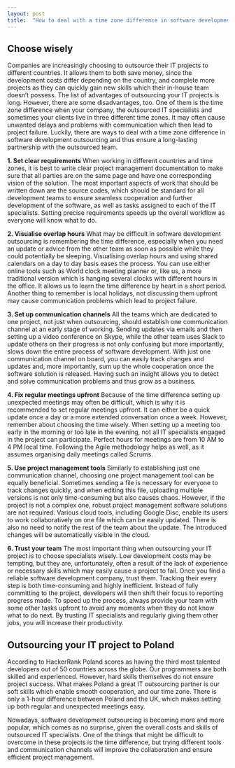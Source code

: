 ```yaml
---
layout: post
title:  "How to deal with a time zone difference in software development offshoring"
---
```


## Choose wisely
Companies are increasingly choosing to outsource their IT projects to different countries. It allows them to both save money, since the development costs differ depending on the country, and complete more projects as they can quickly gain new skills which their in-house team doesn’t possess. The list of advantages of outsourcing your IT projects is long. However, there are some disadvantages, too. One of them is the time zone difference when your company, the outsourced IT specialists and sometimes your clients live in three different time zones. It may often cause unwanted delays and problems with communication which then lead to project failure. Luckily, there are ways to deal with a time zone difference in software development outsourcing and thus ensure a long-lasting partnership with the outsourced team.

 **1. Set clear requirements**
When working in different countries and time zones, it is best to write clear project management documentation to make sure that all parties are on the same page and have one corresponding vision of the solution. The most important aspects of work that should be written down are the source codes, which should be standard for all development teams to ensure seamless cooperation and further development of the software, as well as tasks assigned to each of the IT specialists. Setting precise requirements speeds up the overall workflow as everyone will know what to do.

 **2. Visualise overlap hours**
What may be difficult in software development outsourcing is remembering the time difference, especially when you need an update or advice from the other team as soon as possible while they could potentially be sleeping. Visualising overlap hours and using shared calendars on a day to day basis eases the process. You can use either online tools such as World clock meeting planner or, like us, a more traditional version which is hanging several clocks with different hours in the office. It allows us to learn the time difference by heart in a short period. Another thing to remember is local holidays, not discussing them upfront may cause communication problems which lead to project failure.

 **3. Set up communication channels**
All the teams which are dedicated to one project, not just when outsourcing, should establish one communication channel at an early stage of working. Sending updates via emails and then setting up a video conference on Skype, while the other team uses Slack to update others on their progress is not only confusing but more importantly, slows down the entire process of software development. With just one communication channel on board, you can easily track changes and updates and, more importantly, sum up the whole cooperation once the software solution is released. Having such an insight allows you to detect and solve communication problems and thus grow as a business.

 **4. Fix regular meetings upfront**
Because of the time difference setting up unexpected meetings may often be difficult, which is why it is recommended to set regular meetings upfront. It can either be a quick update once a day or a more extended conversation once a week. However, remember about choosing the time wisely. When setting up a meeting too early in the morning or too late in the evening, not all IT specialists engaged in the project can participate. Perfect hours for meetings are from 10 AM to 4 PM local time. Following the Agile methodology helps as well, as it assumes organising daily meetings called Scrums.

 **5. Use project management tools**
Similarly to establishing just one communication channel, choosing one project management tool can be equally beneficial. Sometimes sending a file is necessary for everyone to track changes quickly, and when editing this file, uploading multiple versions is not only time-consuming but also causes chaos. However, if the project is not a complex one, robust project management software solutions are not required. Various cloud tools, including Google Disc, enable its users to work collaboratively on one file which can be easily updated. There is also no need to notify the rest of the team about the update. The introduced changes will be automatically visible in the cloud.

 **6. Trust your team**
The most important thing when outsourcing your IT project is to choose specialists wisely. Low development costs may be tempting, but they are, unfortunately, often a result of the lack of experience or necessary skills which may easily cause a project to fail. Once you find a reliable software development company, trust them. Tracking their every step is both time-consuming and highly inefficient. Instead of fully committing to the project, developers will then shift their focus to reporting progress made. To speed up the process, always provide your team with some other tasks upfront to avoid any moments when they do not know what to do next. By trusting IT specialists and regularly giving them other jobs, you will increase their productivity.

## Outsourcing your IT project to Poland
According to HackerRank Poland scores as having the third most talented developers out of 50 countries across the globe. Our programmers are both skilled and experienced. However, hard skills themselves do not ensure project success. What makes Poland a great IT outsourcing partner is our soft skills which enable smooth cooperation, and our time zone. There is only a 1-hour difference between Poland and the UK, which makes setting up both regular and unexpected meetings easy.

Nowadays, software development outsourcing is becoming more and more popular, which comes as no surprise, given the overall costs and skills of outsourced IT specialists. One of the things that might be difficult to overcome in these projects is the time difference, but trying different tools and communication channels will improve the collaboration and ensure efficient project management.

